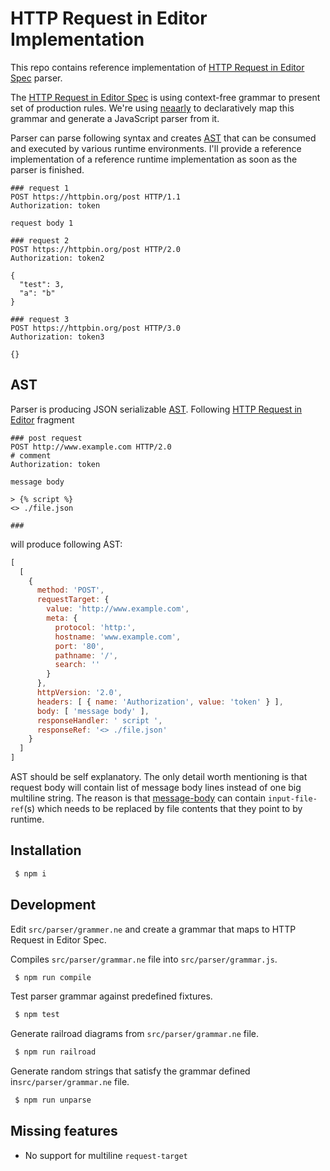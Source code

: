 # HTTP Request in Editor Implementation

This repo contains reference implementation of [HTTP Request in Editor Spec](https://github.com/JetBrains/http-request-in-editor-spec/blob/master/spec.md) parser.

The [HTTP Request in Editor Spec](https://github.com/JetBrains/http-request-in-editor-spec/blob/master/spec.md) is using context-free grammar to present set of production rules.
We're using [neaarly](https://nearley.js.org/) to declaratively map this grammar and generate a JavaScript parser from it.

Parser can parse following syntax and creates [AST](https://en.wikipedia.org/wiki/Abstract_syntax_tree)
that can be consumed and executed by various runtime environments. I'll provide a reference implementation
of a reference runtime implementation as soon as the parser is finished.

```http request
### request 1
POST https://httpbin.org/post HTTP/1.1
Authorization: token

request body 1

### request 2
POST https://httpbin.org/post HTTP/2.0
Authorization: token2

{
  "test": 3,
  "a": "b"
}

### request 3
POST https://httpbin.org/post HTTP/3.0
Authorization: token3

{}

```

## AST

Parser is producing JSON serializable [AST]((https://en.wikipedia.org/wiki/Abstract_syntax_tree)). Following [HTTP Request in Editor](https://github.com/JetBrains/http-request-in-editor-spec/blob/master/spec.md) fragment

```http request
### post request
POST http://www.example.com HTTP/2.0
# comment
Authorization: token

message body

> {% script %}
<> ./file.json

###
```

will produce following AST:

```js
[
  [
    {
      method: 'POST',
      requestTarget: {
        value: 'http://www.example.com',
        meta: {
          protocol: 'http:',
          hostname: 'www.example.com',
          port: '80',
          pathname: '/',
          search: ''
        }
      },
      httpVersion: '2.0',
      headers: [ { name: 'Authorization', value: 'token' } ],
      body: [ 'message body' ],
      responseHandler: ' script ',
      responseRef: '<> ./file.json'
    }
  ]
]
```

AST should be self explanatory. The only detail worth mentioning is that request body will contain
list of message body lines instead of one big multiline string. The reason is that [message-body](https://github.com/JetBrains/http-request-in-editor-spec/blob/master/spec.md#323-message-body)
can contain `input-file-ref`(s) which needs to be replaced by file contents that they point to by runtime.

## Installation

```sh
 $ npm i
```

## Development

Edit `src/parser/grammer.ne` and create a grammar that maps to HTTP Request in Editor Spec.

Compiles `src/parser/grammar.ne` file into `src/parser/grammar.js`.
```sh
 $ npm run compile
```

Test parser grammar against predefined fixtures.
```sh
 $ npm test
```

Generate railroad diagrams from `src/parser/grammar.ne` file.
```sh
 $ npm run railroad
```

Generate random strings that satisfy the grammar defined in`src/parser/grammar.ne` file.
```sh
 $ npm run unparse
```

## Missing features

 - No support for multiline `request-target`
